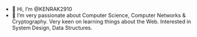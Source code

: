 - 👋 Hi, I’m @KENRAK2910
- 👀 I’m very passionate about Computer Science, Computer Networks & Cryptography. Very keen on learning things about the Web. Interested in System Design, Data Structures.

<!---
KENRAK2910/KENRAK2910 is a ✨ special ✨ repository because its `README.md` (this file) appears on your GitHub profile.
You can click the Preview link to take a look at your changes.
--->
